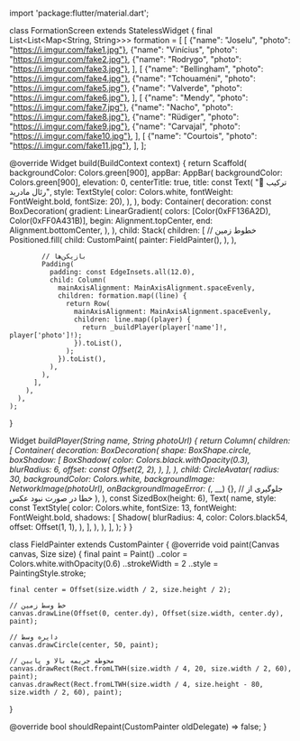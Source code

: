import 'package:flutter/material.dart';

class FormationScreen extends StatelessWidget {
  final List<List<Map<String, String>>> formation = [
    [
      {"name": "Joselu", "photo": "https://i.imgur.com/fake1.jpg"},
      {"name": "Vinícius", "photo": "https://i.imgur.com/fake2.jpg"},
      {"name": "Rodrygo", "photo": "https://i.imgur.com/fake3.jpg"},
    ],
    [
      {"name": "Bellingham", "photo": "https://i.imgur.com/fake4.jpg"},
      {"name": "Tchouaméni", "photo": "https://i.imgur.com/fake5.jpg"},
      {"name": "Valverde", "photo": "https://i.imgur.com/fake6.jpg"},
    ],
    [
      {"name": "Mendy", "photo": "https://i.imgur.com/fake7.jpg"},
      {"name": "Nacho", "photo": "https://i.imgur.com/fake8.jpg"},
      {"name": "Rüdiger", "photo": "https://i.imgur.com/fake9.jpg"},
      {"name": "Carvajal", "photo": "https://i.imgur.com/fake10.jpg"},
    ],
    [
      {"name": "Courtois", "photo": "https://i.imgur.com/fake11.jpg"},
    ],
  ];

  @override
  Widget build(BuildContext context) {
    return Scaffold(
      backgroundColor: Colors.green[900],
      appBar: AppBar(
        backgroundColor: Colors.green[900],
        elevation: 0,
        centerTitle: true,
        title: const Text(
          "🔵 ترکیب رئال مادرید",
          style: TextStyle(
              color: Colors.white, fontWeight: FontWeight.bold, fontSize: 20),
        ),
      ),
      body: Container(
        decoration: const BoxDecoration(
          gradient: LinearGradient(
            colors: [Color(0xFF136A2D), Color(0xFF0A431B)],
            begin: Alignment.topCenter,
            end: Alignment.bottomCenter,
          ),
        ),
        child: Stack(
          children: [
            // خطوط زمین
            Positioned.fill(
              child: CustomPaint(
                painter: FieldPainter(),
              ),
            ),

            // بازیکن‌ها
            Padding(
              padding: const EdgeInsets.all(12.0),
              child: Column(
                mainAxisAlignment: MainAxisAlignment.spaceEvenly,
                children: formation.map((line) {
                  return Row(
                    mainAxisAlignment: MainAxisAlignment.spaceEvenly,
                    children: line.map((player) {
                      return _buildPlayer(player['name']!, player['photo']!);
                    }).toList(),
                  );
                }).toList(),
              ),
            ),
          ],
        ),
      ),
    );
  }

  Widget _buildPlayer(String name, String photoUrl) {
    return Column(
      children: [
        Container(
          decoration: BoxDecoration(
            shape: BoxShape.circle,
            boxShadow: [
              BoxShadow(
                color: Colors.black.withOpacity(0.3),
                blurRadius: 6,
                offset: const Offset(2, 2),
              ),
            ],
          ),
          child: CircleAvatar(
            radius: 30,
            backgroundColor: Colors.white,
            backgroundImage: NetworkImage(photoUrl),
            onBackgroundImageError: (_, __) {}, // جلوگیری از خطا در صورت نبود عکس
          ),
        ),
        const SizedBox(height: 6),
        Text(
          name,
          style: const TextStyle(
            color: Colors.white,
            fontSize: 13,
            fontWeight: FontWeight.bold,
            shadows: [
              Shadow(
                blurRadius: 4,
                color: Colors.black54,
                offset: Offset(1, 1),
              ),
            ],
          ),
        ),
      ],
    );
  }
}

class FieldPainter extends CustomPainter {
  @override
  void paint(Canvas canvas, Size size) {
    final paint = Paint()
      ..color = Colors.white.withOpacity(0.6)
      ..strokeWidth = 2
      ..style = PaintingStyle.stroke;

    final center = Offset(size.width / 2, size.height / 2);

    // خط وسط زمین
    canvas.drawLine(Offset(0, center.dy), Offset(size.width, center.dy), paint);

    // دایره وسط
    canvas.drawCircle(center, 50, paint);

    // محوطه جریمه بالا و پایین
    canvas.drawRect(Rect.fromLTWH(size.width / 4, 20, size.width / 2, 60), paint);
    canvas.drawRect(Rect.fromLTWH(size.width / 4, size.height - 80, size.width / 2, 60), paint);
  }

  @override
  bool shouldRepaint(CustomPainter oldDelegate) => false;
}